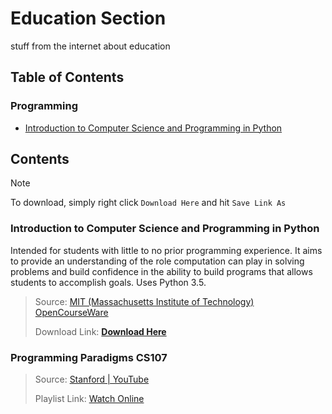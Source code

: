 # Education Section
stuff from the internet about education

## Table of Contents
### Programming
- [Introduction to Computer Science and Programming in Python](#introduction-to-computer-science-and-programming-in-python)

## Contents

> [!NOTE]
> To download, simply right click `Download Here` and hit `Save Link As`


### Introduction to Computer Science and Programming in Python

Intended for students with little to no prior programming experience. It aims to provide an understanding of the role computation can play in solving problems and build confidence in the ability to build programs that allows students to accomplish goals. Uses Python 3.5.

> Source: [MIT (Massachusetts Institute of Technology) OpenCourseWare](https://ocw.mit.edu/)
> 
> Download Link: [**Download Here**](Prog.ComSciIntroAndPythonProg.7z)

### Programming Paradigms CS107

> Source: [Stanford | YouTube](https://www.youtube.com/@stanford)
> 
> Playlist Link: [Watch Online](https://www.youtube.com/playlist?list=PL08D9FA018A965057)
